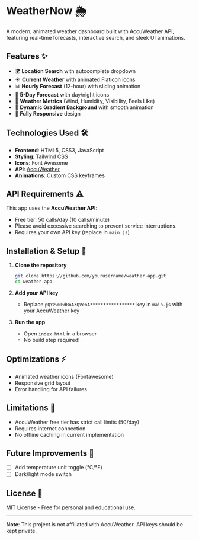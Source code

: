 
# WeatherNow 🌦️

A modern, animated weather dashboard built with AccuWeather API, featuring real-time forecasts, interactive search, and sleek UI animations.

## Features ✨

- 🌍 **Location Search** with autocomplete dropdown
- ☀️ **Current Weather** with animated Flaticon icons
- 📊 **Hourly Forecast** (12-hour) with sliding animation
- 📅 **5-Day Forecast** with day/night icons
- 💨 **Weather Metrics** (Wind, Humidity, Visibility, Feels Like)
- 🎨 **Dynamic Gradient Background** with smooth animation
- 📱 **Fully Responsive** design

## Technologies Used 🛠️

- **Frontend**: HTML5, CSS3, JavaScript
- **Styling**: Tailwind CSS
- **Icons**: Font Awesome
- **API**: [AccuWeather](https://developer.accuweather.com/)
- **Animations**: Custom CSS keyframes

## API Requirements ⚠️

This app uses the **AccuWeather API**:
- Free tier: 50 calls/day (10 calls/minute)
- Please avoid excessive searching to prevent service interruptions.
- Requires your own API key (replace in `main.js`)

## Installation & Setup 🚀

1. **Clone the repository**
   ```bash
   git clone https://github.com/yourusername/weather-app.git
   cd weather-app
   ```

2. **Add your API key**
   - Replace `pQYzwNPdBoA3QVeoA*****************` key in `main.js` with your AccuWeather key

3. **Run the app**
   - Open `index.html` in a browser
   - No build step required!

## Optimizations ⚡

- Animated weather icons (Fontawesome)
- Responsive grid layout
- Error handling for API failures

## Limitations 🛑

- AccuWeather free tier has strict call limits (50/day)
- Requires internet connection
- No offline caching in current implementation

## Future Improvements 🔮

- [ ] Add temperature unit toggle (°C/°F)
- [ ] Dark/light mode switch

## License 📄

MIT License - Free for personal and educational use.

---

**Note**: This project is not affiliated with AccuWeather. API keys should be kept private.
```
